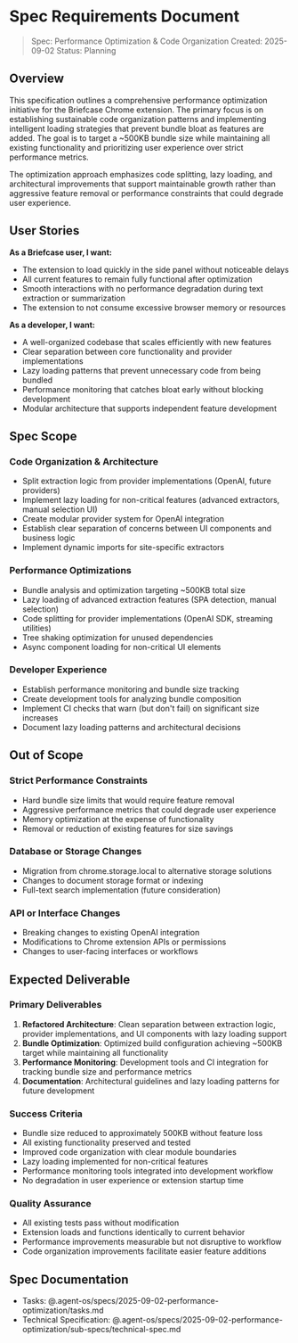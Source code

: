 # Spec Requirements Document

> Spec: Performance Optimization & Code Organization
> Created: 2025-09-02
> Status: Planning

## Overview

This specification outlines a comprehensive performance optimization initiative for the Briefcase Chrome extension. The primary focus is on establishing sustainable code organization patterns and implementing intelligent loading strategies that prevent bundle bloat as features are added. The goal is to target a ~500KB bundle size while maintaining all existing functionality and prioritizing user experience over strict performance metrics.

The optimization approach emphasizes code splitting, lazy loading, and architectural improvements that support maintainable growth rather than aggressive feature removal or performance constraints that could degrade user experience.

## User Stories

**As a Briefcase user, I want:**

- The extension to load quickly in the side panel without noticeable delays
- All current features to remain fully functional after optimization
- Smooth interactions with no performance degradation during text extraction or summarization
- The extension to not consume excessive browser memory or resources

**As a developer, I want:**

- A well-organized codebase that scales efficiently with new features
- Clear separation between core functionality and provider implementations
- Lazy loading patterns that prevent unnecessary code from being bundled
- Performance monitoring that catches bloat early without blocking development
- Modular architecture that supports independent feature development

## Spec Scope

### Code Organization & Architecture

- Split extraction logic from provider implementations (OpenAI, future providers)
- Implement lazy loading for non-critical features (advanced extractors, manual selection UI)
- Create modular provider system for OpenAI integration
- Establish clear separation of concerns between UI components and business logic
- Implement dynamic imports for site-specific extractors

### Performance Optimizations

- Bundle analysis and optimization targeting ~500KB total size
- Lazy loading of advanced extraction features (SPA detection, manual selection)
- Code splitting for provider implementations (OpenAI SDK, streaming utilities)
- Tree shaking optimization for unused dependencies
- Async component loading for non-critical UI elements

### Developer Experience

- Establish performance monitoring and bundle size tracking
- Create development tools for analyzing bundle composition
- Implement CI checks that warn (but don't fail) on significant size increases
- Document lazy loading patterns and architectural decisions

## Out of Scope

### Strict Performance Constraints

- Hard bundle size limits that would require feature removal
- Aggressive performance metrics that could degrade user experience
- Memory optimization at the expense of functionality
- Removal or reduction of existing features for size savings

### Database or Storage Changes

- Migration from chrome.storage.local to alternative storage solutions
- Changes to document storage format or indexing
- Full-text search implementation (future consideration)

### API or Interface Changes

- Breaking changes to existing OpenAI integration
- Modifications to Chrome extension APIs or permissions
- Changes to user-facing interfaces or workflows

## Expected Deliverable

### Primary Deliverables

1. **Refactored Architecture**: Clean separation between extraction logic, provider implementations, and UI components with lazy loading support
2. **Bundle Optimization**: Optimized build configuration achieving ~500KB target while maintaining all functionality
3. **Performance Monitoring**: Development tools and CI integration for tracking bundle size and performance metrics
4. **Documentation**: Architectural guidelines and lazy loading patterns for future development

### Success Criteria

- Bundle size reduced to approximately 500KB without feature loss
- All existing functionality preserved and tested
- Improved code organization with clear module boundaries
- Lazy loading implemented for non-critical features
- Performance monitoring tools integrated into development workflow
- No degradation in user experience or extension startup time

### Quality Assurance

- All existing tests pass without modification
- Extension loads and functions identically to current behavior
- Performance improvements measurable but not disruptive to workflow
- Code organization improvements facilitate easier feature additions

## Spec Documentation

- Tasks: @.agent-os/specs/2025-09-02-performance-optimization/tasks.md
- Technical Specification: @.agent-os/specs/2025-09-02-performance-optimization/sub-specs/technical-spec.md
